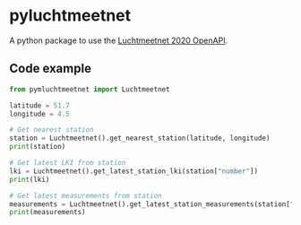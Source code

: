 # pyluchtmeetnet

A python package to use the [Luchtmeetnet 2020 OpenAPI][luchtmeetnet-api].

[luchtmeetnet-api]: https://api-docs.luchtmeetnet.nl/

## Code example

```python
from pymluchtmeetnet import Luchtmeetnet

latitude = 51.7
longitude = 4.5

# Get nearest station
station = Luchtmeetnet().get_nearest_station(latitude, longitude)
print(station)

# Get latest LKI from station
lki = Luchtmeetnet().get_latest_station_lki(station["number"])
print(lki)

# Get latest measurements from station
measurements = Luchtmeetnet().get_latest_station_measurements(station["number"])
print(measurements)
```
